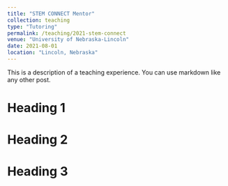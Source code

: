 ```yaml
---
title: "STEM CONNECT Mentor"
collection: teaching
type: "Tutoring"
permalink: /teaching/2021-stem-connect
venue: "University of Nebraska-Lincoln"
date: 2021-08-01
location: "Lincoln, Nebraska"
---
```


This is a description of a teaching experience. You can use markdown like any other post.

Heading 1
======

Heading 2
======

Heading 3
======
